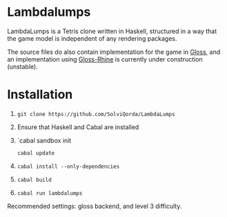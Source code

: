 # Lambdalumps

LambdaLumps is a Tetris clone written in Haskell, structured in a way that the game model is independent of any rendering packages.

The source files do also contain implementation for the game in [Gloss](https://hackage.haskell.org/package/gloss), and an implementation using [Gloss-Rhine](https://hackage.haskell.org/package/rhine-gloss) is currently under construction (unstable).

# Installation

1. `git clone https://github.com/SolviQorda/LambdaLumps`

2. Ensure that Haskell and Cabal are installed

3. `cabal sandbox init

   `cabal update`

4. `cabal install --only-dependencies`

5. `cabal build`

6. `cabal run lambdalumps`


Recommended settings: gloss backend, and level 3 difficulty.
